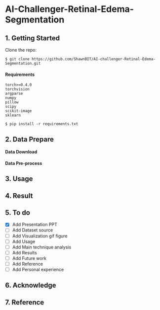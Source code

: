 # AI-Challenger-Retinal-Edema-Segmentation

## 1. Getting Started

Clone the repo:

  ```
  $ git clone https://github.com/ShawnBIT/AI-challenger-Retinal-Edema-Segmentation.git
  ```

#### Requirements
 ```
torch>=0.4.0
torchvision
argparse
numpy
pillow
scipy
scikit-image
sklearn
 ```
  ```
  $ pip install -r requirements.txt
  ```
 
## 2. Data Prepare 

#### Data Download

#### Data Pre-process


## 3. Usage

## 4. Result

## 5. To do
- [x] Add Presentation PPT
- [ ] Add Dataset source
- [ ] Add Visualization gif figure
- [ ] Add Usage
- [ ] Add Main technique analysis
- [ ] Add Results
- [ ] Add Future work
- [ ] Add Reference
- [ ] Add Personal experience

## 6. Acknowledge

## 7. Reference
  
